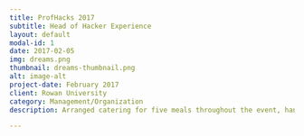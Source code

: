 ```yaml
---
title: ProfHacks 2017
subtitle: Head of Hacker Experience
layout: default
modal-id: 1
date: 2017-02-05
img: dreams.png
thumbnail: dreams-thumbnail.png
alt: image-alt
project-date: February 2017
client: Rowan University
category: Management/Organization
description: Arranged catering for five meals throughout the event, handled the ordering of ProfHacks branded swag and prizes to be distrubuted at the event, organized tasks for and coordinated volunteers before, during, and after the event.

---
```

